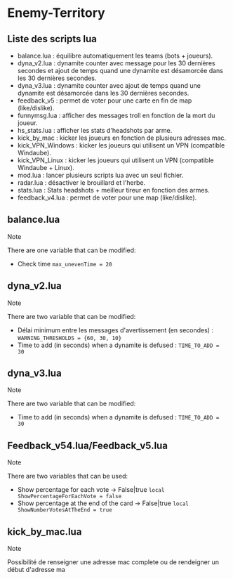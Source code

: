 # Enemy-Territory

## Liste des scripts lua
+ balance.lua : équilibre automatiquement les teams (bots + joueurs).
+ dyna_v2.lua : dynamite counter avec message pour les 30 dernières secondes et ajout de temps quand une dynamite est désamorcée dans les 30 dernières secondes.
+ dyna_v3.lua : dynamite counter avec ajout de temps quand une dynamite est désamorcée dans les 30 dernières secondes.
+ feedback_v5 : permet de voter pour une carte en fin de map (like/dislike).
+ funnymsg.lua : afficher des messages troll en fonction de la mort du joueur.
+ hs_stats.lua : afficher les stats d'headshots par arme.
+ kick_by_mac : kicker les joueurs en fonction de plusieurs adresses mac.
+ kick_VPN_Windows : kicker les joueurs qui utilisent un VPN (compatible Windaube).
+ kick_VPN_Linux : kicker les joueurs qui utilisent un VPN (compatible Windaube + Linux).
+ mod.lua : lancer plusieurs scripts lua avec un seul fichier.
+ radar.lua : désactiver le brouillard et l'herbe.
+ stats.lua : Stats headshots + meilleur tireur en fonction des armes.
+ feedback_v4.lua : permet de voter pour une map (like/dislike).

## balance.lua
> [!NOTE]
> There are one variable that can be modified:
>+ Check time 
>```max_unevenTime = 20```

## dyna_v2.lua
> [!NOTE]
> There are two variable that can be modified:
>+ Délai minimum entre les messages d'avertissement (en secondes) :
>```WARNING_THRESHOLDS = {60, 30, 10}```
>+ Time to add (in seconds) when a dynamite is defused :
>```TIME_TO_ADD = 30```

## dyna_v3.lua
> [!NOTE]
> There are two variable that can be modified:
>+ Time to add (in seconds) when a dynamite is defused :
>```TIME_TO_ADD = 30```

## Feedback_v54.lua/Feedback_v5.lua
> [!NOTE]
> There are two variables that can be used:
>+ Show percentage for each vote -> False|true
>```local ShowPercentageForEachVote = false```
>+ Show percentage at the end of the card -> False|true
>```local ShowNumberVotesAtTheEnd = true```

## kick_by_mac.lua
> [!NOTE]
> Possibilité de renseigner une adresse mac complete ou de rendeigner un début d'adresse ma
